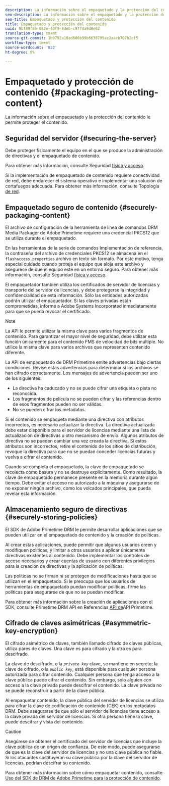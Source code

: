```yaml
---
description: La información sobre el empaquetado y la protección del contenido le permite proteger el contenido.
seo-description: La información sobre el empaquetado y la protección del contenido le permite proteger el contenido.
seo-title: Empaquetado y protección del contenido
title: Empaquetado y protección del contenido
uuid: 9bf89f86-082e-40f9-8deb-c9774a9d8e02
translation-type: tm+mt
source-git-commit: 1b9792a10ad606b99b6639799ac2aacb707b2af5
workflow-type: tm+mt
source-wordcount: '822'
ht-degree: 0%

---
```



# Empaquetado y protección de contenido {#packaging-protecting-content}

La información sobre el empaquetado y la protección del contenido le permite proteger el contenido.

## Seguridad del servidor {#securing-the-server}

Debe proteger físicamente el equipo en el que se produce la administración de directivas y el empaquetado de contenido.

Para obtener más información, consulte Seguridad [física y acceso](../../secure-deployment-guidelines/physical-sec-and-access.md).

Si la implementación de empaquetado de contenido requiere conectividad de red, debe endurecer el sistema operativo e implementar una solución de cortafuegos adecuada. Para obtener más información, consulte Topología [de red](../../secure-deployment-guidelines/overview/network-topology.md).

## Empaquetado seguro de contenido {#securely-packaging-content}

El archivo de configuración de la herramienta de línea de comandos DRM Media Packager de Adobe Primetime requiere una credencial PKCS12 que se utiliza durante el empaquetado.

En las herramientas de la serie de comandos Implementación de referencia, la contraseña del archivo de credenciales PKCS12 se almacena en el `flashaccess.properties` archivo en texto sin formato. Por este motivo, tenga especial cuidado cuando proteja el equipo que aloja este archivo y asegúrese de que el equipo esté en un entorno seguro. Para obtener más información, consulte Seguridad [física y acceso](../../secure-deployment-guidelines/physical-sec-and-access.md).

El empaquetador también utiliza los certificados de servidor de licencias y transporte del servidor de licencias, y debe protegerse la integridad y confidencialidad de esta información. Sólo las entidades autorizadas podrán utilizar el empaquetador. Si las claves privadas están comprometidas, informe a Adobe Systems Incorporated inmediatamente para que se pueda revocar el certificado.

>[!NOTE]
>
>La API le permite utilizar la misma clave para varios fragmentos de contenido. Para garantizar el mayor nivel de seguridad, debe utilizar esta función únicamente para el contenido FMS de velocidad de bits múltiple. No utilice la misma clave para varios archivos que representen contenido diferente.

La API de empaquetado de DRM Primetime emite advertencias bajo ciertas condiciones. Revise estas advertencias para determinar si los archivos se han cifrado correctamente. Los mensajes de advertencia pueden ser uno de los siguientes:

* La directiva ha caducado y no se puede cifrar una etiqueta o pista no reconocida.
* Los fragmentos de película no se pueden cifrar y las referencias dentro de esos fragmentos pueden no ser válidas.
* No se pueden cifrar los metadatos.

Si el contenido se empaqueta mediante una directiva con atributos incorrectos, es necesario actualizar la directiva. La directiva actualizada debe estar disponible para el servidor de licencias mediante una lista de actualización de directivas u otro mecanismo de envío. Algunos atributos de directiva no se pueden cambiar una vez creada la directiva. Si estos atributos son incorrectos, retire el contenido de los sitios de distribución, revoque la directiva para que no se puedan conceder licencias futuras y vuelva a cifrar el contenido.

Cuando se completa el empaquetado, la clave de empaquetado se recolecta como basura y no se destruye explícitamente. Como resultado, la clave de empaquetado permanece presente en la memoria durante algún tiempo. Debe evitar el acceso no autorizado a la máquina y asegurarse de no exponer ningún archivo, como los volcados principales, que pueda revelar esta información.

## Almacenamiento seguro de directivas {#securely-storing-policies}

El SDK de Adobe Primetime DRM le permite desarrollar aplicaciones que se pueden utilizar en el empaquetado de contenido y la creación de políticas.

Al crear estas aplicaciones, puede permitir que algunos usuarios creen y modifiquen políticas, y limitar a otros usuarios a aplicar únicamente directivas existentes al contenido. Debe implementar los controles de acceso necesarios y crear cuentas de usuario con diferentes privilegios para la creación de directivas y la aplicación de políticas.

Las políticas no se firman ni se protegen de modificaciones hasta que se utilizan en el empaquetado. Si le preocupa que los usuarios de herramientas de empaquetado puedan modificar políticas, firme las políticas para asegurarse de que no se puedan modificar.

Para obtener más información sobre la creación de aplicaciones con el SDK, consulte Primetime DRM API en Referencias [API de](https://help.adobe.com/en_US/primetime/api/index.html#api-Adobe_Primetime_API_References)API Primetime.

## Cifrado de claves asimétricas {#asymmetric-key-encryption}

El cifrado asimétrico de claves, también llamado cifrado de claves públicas, utiliza pares de claves. Una clave es para cifrado y la otra es para descifrado.

La clave de descifrado, o la *`private key`* clave, se mantiene en secreto; la clave de cifrado, o la *`public key`*, está disponible para cualquier persona autorizada para cifrar contenido. Cualquier persona que tenga acceso a la clave pública puede cifrar el contenido. Sin embargo, solo alguien con acceso a la clave privada puede descifrar el contenido. La clave privada no se puede reconstruir a partir de la clave pública.

Al empaquetar contenido, la clave pública del servidor de licencias se utiliza para cifrar la clave de codificación de contenido (CEK) en los metadatos DRM. Debe asegurarse de que sólo el servidor de licencias tiene acceso a la clave privada del servidor de licencias. Si otra persona tiene la clave, puede descifrar y vista del contenido.

>[!CAUTION]
>
>Asegúrese de obtener el certificado del servidor de licencias que incluye la clave pública de un origen de confianza. De este modo, puede asegurarse de que es la clave del servidor de licencias y no una clave pública no fiable. Si los atacantes sustituyeran su clave pública por la clave del servidor de licencias, podrían descifrar su contenido.

Para obtener más información sobre cómo empaquetar contenido, consulte [Uso del SDK de DRM de Adobe Primetime para la protección de contenido](https://helpx.adobe.com/content/dam/help/en/primetime/drm/drm_protecting_content.pdf).